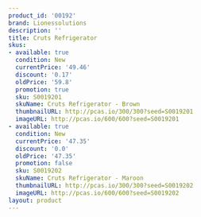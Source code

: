 ```yaml
---
product_id: '00192'
brand: Lionessolutions
description: ''
title: Cruts Refrigerator
skus:
- available: true
  condition: New
  currentPrice: '49.46'
  discount: '0.17'
  oldPrice: '59.8'
  promotion: true
  sku: S0019201
  skuName: Cruts Refrigerator - Brown
  thumbnailURL: http://pcas.io/300/300?seed=S0019201
  imageURL: http://pcas.io/600/600?seed=S0019201
- available: true
  condition: New
  currentPrice: '47.35'
  discount: '0.0'
  oldPrice: '47.35'
  promotion: false
  sku: S0019202
  skuName: Cruts Refrigerator - Maroon
  thumbnailURL: http://pcas.io/300/300?seed=S0019202
  imageURL: http://pcas.io/600/600?seed=S0019202
layout: product
---
```

